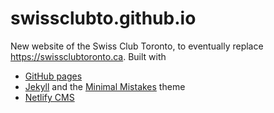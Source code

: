# swissclubto.github.io

New website of the Swiss Club Toronto, to eventually replace
<https://swissclubtoronto.ca>. Built with

- [GitHub pages][pages]
- [Jekyll] and the [Minimal Mistakes][mm] theme
- [Netlify CMS][cms]

[pages]: <https://pages.github.com>
[jekyll]: <https://jekyllrb.com>
[mm]: <https://mmistakes.github.io/minimal-mistakes/>
[cms]: <https://www.netlifycms.org>
